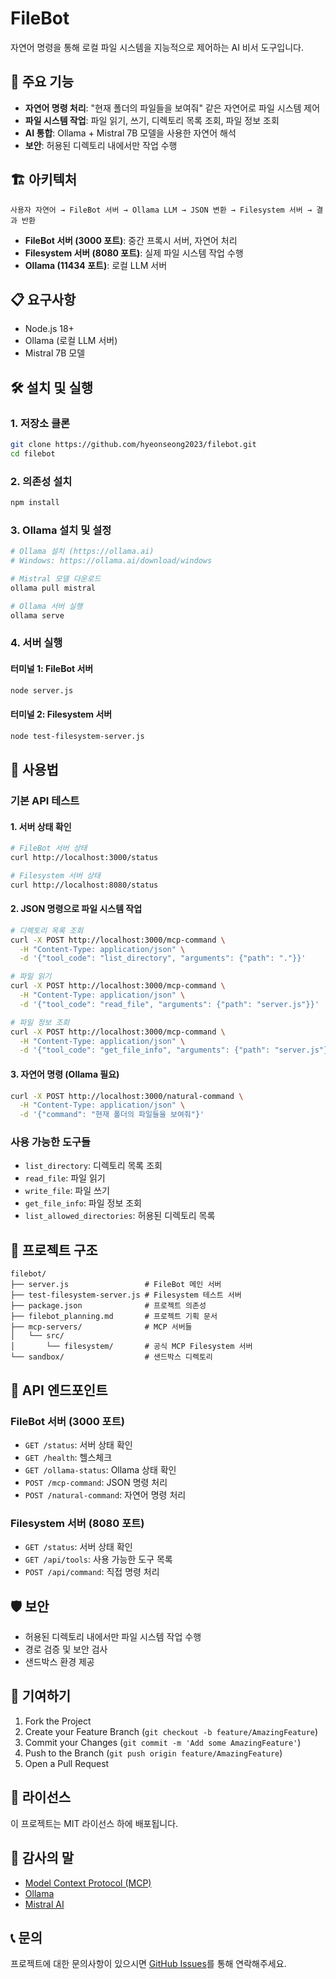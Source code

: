 # FileBot

자연어 명령을 통해 로컬 파일 시스템을 지능적으로 제어하는 AI 비서 도구입니다.

## 🚀 주요 기능

- **자연어 명령 처리**: "현재 폴더의 파일들을 보여줘" 같은 자연어로 파일 시스템 제어
- **파일 시스템 작업**: 파일 읽기, 쓰기, 디렉토리 목록 조회, 파일 정보 조회
- **AI 통합**: Ollama + Mistral 7B 모델을 사용한 자연어 해석
- **보안**: 허용된 디렉토리 내에서만 작업 수행

## 🏗️ 아키텍처

```
사용자 자연어 → FileBot 서버 → Ollama LLM → JSON 변환 → Filesystem 서버 → 결과 반환
```

- **FileBot 서버 (3000 포트)**: 중간 프록시 서버, 자연어 처리
- **Filesystem 서버 (8080 포트)**: 실제 파일 시스템 작업 수행
- **Ollama (11434 포트)**: 로컬 LLM 서버

## 📋 요구사항

- Node.js 18+
- Ollama (로컬 LLM 서버)
- Mistral 7B 모델

## 🛠️ 설치 및 실행

### 1. 저장소 클론

```bash
git clone https://github.com/hyeonseong2023/filebot.git
cd filebot
```

### 2. 의존성 설치

```bash
npm install
```

### 3. Ollama 설치 및 설정

```bash
# Ollama 설치 (https://ollama.ai)
# Windows: https://ollama.ai/download/windows

# Mistral 모델 다운로드
ollama pull mistral

# Ollama 서버 실행
ollama serve
```

### 4. 서버 실행

#### 터미널 1: FileBot 서버

```bash
node server.js
```

#### 터미널 2: Filesystem 서버

```bash
node test-filesystem-server.js
```

## 🧪 사용법

### 기본 API 테스트

#### 1. 서버 상태 확인

```bash
# FileBot 서버 상태
curl http://localhost:3000/status

# Filesystem 서버 상태
curl http://localhost:8080/status
```

#### 2. JSON 명령으로 파일 시스템 작업

```bash
# 디렉토리 목록 조회
curl -X POST http://localhost:3000/mcp-command \
  -H "Content-Type: application/json" \
  -d '{"tool_code": "list_directory", "arguments": {"path": "."}}'

# 파일 읽기
curl -X POST http://localhost:3000/mcp-command \
  -H "Content-Type: application/json" \
  -d '{"tool_code": "read_file", "arguments": {"path": "server.js"}}'

# 파일 정보 조회
curl -X POST http://localhost:3000/mcp-command \
  -H "Content-Type: application/json" \
  -d '{"tool_code": "get_file_info", "arguments": {"path": "server.js"}}'
```

#### 3. 자연어 명령 (Ollama 필요)

```bash
curl -X POST http://localhost:3000/natural-command \
  -H "Content-Type: application/json" \
  -d '{"command": "현재 폴더의 파일들을 보여줘"}'
```

### 사용 가능한 도구들

- `list_directory`: 디렉토리 목록 조회
- `read_file`: 파일 읽기
- `write_file`: 파일 쓰기
- `get_file_info`: 파일 정보 조회
- `list_allowed_directories`: 허용된 디렉토리 목록

## 📁 프로젝트 구조

```
filebot/
├── server.js                 # FileBot 메인 서버
├── test-filesystem-server.js # Filesystem 테스트 서버
├── package.json              # 프로젝트 의존성
├── filebot_planning.md       # 프로젝트 기획 문서
├── mcp-servers/              # MCP 서버들
│   └── src/
│       └── filesystem/       # 공식 MCP Filesystem 서버
└── sandbox/                  # 샌드박스 디렉토리
```

## 🔧 API 엔드포인트

### FileBot 서버 (3000 포트)

- `GET /status`: 서버 상태 확인
- `GET /health`: 헬스체크
- `GET /ollama-status`: Ollama 상태 확인
- `POST /mcp-command`: JSON 명령 처리
- `POST /natural-command`: 자연어 명령 처리

### Filesystem 서버 (8080 포트)

- `GET /status`: 서버 상태 확인
- `GET /api/tools`: 사용 가능한 도구 목록
- `POST /api/command`: 직접 명령 처리

## 🛡️ 보안

- 허용된 디렉토리 내에서만 파일 시스템 작업 수행
- 경로 검증 및 보안 검사
- 샌드박스 환경 제공

## 🤝 기여하기

1. Fork the Project
2. Create your Feature Branch (`git checkout -b feature/AmazingFeature`)
3. Commit your Changes (`git commit -m 'Add some AmazingFeature'`)
4. Push to the Branch (`git push origin feature/AmazingFeature`)
5. Open a Pull Request

## 📄 라이선스

이 프로젝트는 MIT 라이선스 하에 배포됩니다.

## 🙏 감사의 말

- [Model Context Protocol (MCP)](https://modelcontextprotocol.io/)
- [Ollama](https://ollama.ai/)
- [Mistral AI](https://mistral.ai/)

## 📞 문의

프로젝트에 대한 문의사항이 있으시면 [GitHub Issues](https://github.com/hyeonseong2023/filebot/issues)를 통해 연락해주세요.
